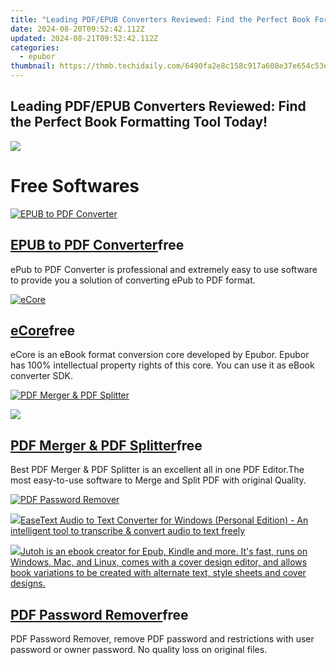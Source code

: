 ```yaml
---
title: "Leading PDF/EPUB Converters Reviewed: Find the Perfect Book Formatting Tool Today!"
date: 2024-08-20T09:52:42.112Z
updated: 2024-08-21T09:52:42.112Z
categories:
  - epubor
thumbnail: https://thmb.techidaily.com/6490fa2e8c158c917a608e37e654c53e5a410f7e37ed3b9237ae0e8dd67dcf2f.jpg
---
```


## Leading PDF/EPUB Converters Reviewed: Find the Perfect Book Formatting Tool Today!

![](http://www.epubor.com/style/images/ebook-icon.jpg) 

# Free Softwares

[![EPUB to PDF Converter](https://www.epubor.com/images/remote/D4/1D/D41D8C_epub-to-pdf-converter.jpg)](https://tools.techidaily.com/epubor/epub-to-pdf-converter/) 

## [EPUB to PDF Converter](https://tools.techidaily.com/epubor/epub-to-pdf-converter/)free

ePub to PDF Converter is professional and extremely easy to use software to provide you a solution of converting ePub to PDF format.

[![eCore](https://www.epubor.com/images/remote/D4/1D/D41D8C_D41D8C_D41D8C_D41D8C_D41D8C_EpuborConverter-box.jpg)](https://tools.techidaily.com/epubor/ecore/) 

## [eCore](https://tools.techidaily.com/epubor/ecore/)free

eCore is an eBook format conversion core developed by Epubor. Epubor has 100% intellectual property rights of this core. You can use it as eBook converter SDK.

[![PDF Merger & PDF Splitter](https://www.epubor.com/images/remote/D4/1D/D41D8C_merge-split.jpg)](https://tools.techidaily.com/epubor/pdf-splitter-merger/) 

<!-- affiliate ads begin -->
<a href="https://shop.incomedia.eu/order/checkout.php?PRODS=12730965&QTY=1&AFFILIATE=108875&CART=1"><img src="https://incomedia.eu/files/images/affiliates/w5/03_WBSX5_728x90_red_CTA.jpg" border="0"></a>
<!-- affiliate ads end -->
## [PDF Merger & PDF Splitter](https://tools.techidaily.com/epubor/pdf-splitter-merger/)free

Best PDF Merger & PDF Splitter is an excellent all in one PDF Editor.The most easy-to-use software to Merge and Split PDF with original Quality.

[![PDF Password Remover](https://www.epubor.com/images/pw-remover-winbox.png)](https://tools.techidaily.com/epubor/pdf-password-remover/) 

<!-- affiliate ads begin -->
<a href="https://secure.2checkout.com/order/checkout.php?PRODS=40203538&QTY=1&AFFILIATE=108875&CART=1"><img src="https://secure.avangate.com/images/merchant/cc4b82e826b52ec41c810301548e8f48/products/audio-to-text-transcription-software.png" border="0">EaseText Audio to Text Converter for Windows (Personal Edition) - An intelligent tool to transcribe & convert audio to text freely </a>
<!-- affiliate ads end -->
<!-- affiliate ads begin -->
<a href="https://secure.2checkout.com/order/checkout.php?PRODS=4694919&QTY=1&AFFILIATE=108875&CART=1"><img src="https://secure.avangate.com/images/merchant/bccefcc1b1eee9eca3ae4f5c1a281482/products/jutoh-logo-1200x1600.jpg" border="0">Jutoh is an ebook creator for Epub, Kindle and more. It's fast, runs on Windows, Mac, and Linux, comes with a cover design editor, and allows book variations to be created with alternate text, style sheets and cover designs. </a>
<!-- affiliate ads end -->
## [PDF Password Remover](https://tools.techidaily.com/epubor/pdf-password-remover/)free

PDF Password Remover, remove PDF password and restrictions with user password or owner password. No quality loss on original files.

<ins class="adsbygoogle"
     style="display:block"
     data-ad-format="autorelaxed"
     data-ad-client="ca-pub-7571918770474297"
     data-ad-slot="1223367746"></ins>



<ins class="adsbygoogle"
     style="display:block"
     data-ad-client="ca-pub-7571918770474297"
     data-ad-slot="8358498916"
     data-ad-format="auto"
     data-full-width-responsive="true"></ins>


